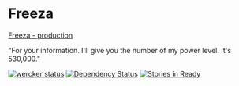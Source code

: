 Freeza
======

[Freeza - production](http://www.freeza.me/)

"For your information. I'll give you the number of my power level. It's 530,000."

[![wercker status](https://app.wercker.com/status/4128ead486bff44ab8c605533ea8d840/s/ "wercker status")](https://app.wercker.com/project/bykey/4128ead486bff44ab8c605533ea8d840) [![Dependency Status](https://gemnasium.com/freeza-me/freeza.png)](https://gemnasium.com/freeza-me/freeza) [![Stories in Ready](https://badge.waffle.io/freeza-me/freeza.png?label=ready)](https://waffle.io/freeza-me/freeza)


